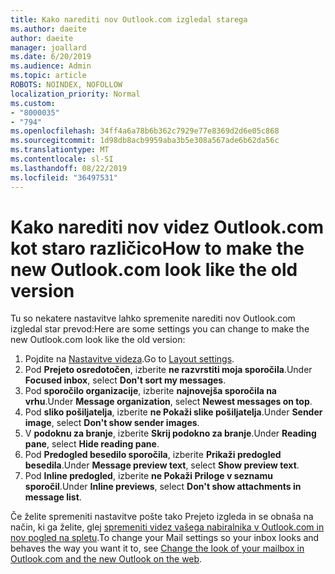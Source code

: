 ```yaml
---
title: Kako narediti nov Outlook.com izgledal starega
ms.author: daeite
author: daeite
manager: joallard
ms.date: 6/20/2019
ms.audience: Admin
ms.topic: article
ROBOTS: NOINDEX, NOFOLLOW
localization_priority: Normal
ms.custom:
- "8000035"
- "794"
ms.openlocfilehash: 34ff4a6a78b6b362c7929e77e8369d2d6e05c868
ms.sourcegitcommit: 1d98db8acb9959aba3b5e308a567ade6b62da56c
ms.translationtype: MT
ms.contentlocale: sl-SI
ms.lasthandoff: 08/22/2019
ms.locfileid: "36497531"
---
```

# <a name="how-to-make-the-new-outlookcom-look-like-the-old-version"></a><span data-ttu-id="23299-102">Kako narediti nov videz Outlook.com kot staro različico</span><span class="sxs-lookup"><span data-stu-id="23299-102">How to make the new Outlook.com look like the old version</span></span>

<span data-ttu-id="23299-103">Tu so nekatere nastavitve lahko spremenite narediti nov Outlook.com izgledal star prevod:</span><span class="sxs-lookup"><span data-stu-id="23299-103">Here are some settings you can change to make the new Outlook.com look like the old version:</span></span>

1. <span data-ttu-id="23299-104">Pojdite na [Nastavitve videza](https://outlook.live.com/mail/options/mail/layout).</span><span class="sxs-lookup"><span data-stu-id="23299-104">Go to [Layout settings](https://outlook.live.com/mail/options/mail/layout).</span></span>
1. <span data-ttu-id="23299-105">Pod **Prejeto osredotočen**, izberite **ne razvrstiti moja sporočila**.</span><span class="sxs-lookup"><span data-stu-id="23299-105">Under **Focused inbox**, select **Don't sort my messages**.</span></span>
1. <span data-ttu-id="23299-106">Pod **sporočilo organizacije**, izberite **najnovejša sporočila na vrhu**.</span><span class="sxs-lookup"><span data-stu-id="23299-106">Under **Message organization**, select **Newest messages on top**.</span></span>
1. <span data-ttu-id="23299-107">Pod **sliko pošiljatelja**, izberite **ne Pokaži slike pošiljatelja**.</span><span class="sxs-lookup"><span data-stu-id="23299-107">Under **Sender image**, select **Don't show sender images**.</span></span>
1. <span data-ttu-id="23299-108">V **podoknu za branje**, izberite **Skrij podokno za branje**.</span><span class="sxs-lookup"><span data-stu-id="23299-108">Under **Reading pane**, select **Hide reading pane**.</span></span>
1. <span data-ttu-id="23299-109">Pod **Predogled besedilo sporočila**, izberite **Prikaži predogled besedila**.</span><span class="sxs-lookup"><span data-stu-id="23299-109">Under **Message preview text**, select **Show preview text**.</span></span>
1. <span data-ttu-id="23299-110">Pod **Inline predogled**, izberite **ne Pokaži Priloge v seznamu sporočil**.</span><span class="sxs-lookup"><span data-stu-id="23299-110">Under **Inline previews**, select **Don't show attachments in message list**.</span></span>

<span data-ttu-id="23299-111">Če želite spremeniti nastavitve pošte tako Prejeto izgleda in se obnaša na način, ki ga želite, glej [spremeniti videz vašega nabiralnika v Outlook.com in nov pogled na spletu](https://support.office.com/article/b41c2ecb-f23c-42b3-b7f8-659646d5e58c?wt.mc_id=Office_Outlook_com_Alchemy).</span><span class="sxs-lookup"><span data-stu-id="23299-111">To change your Mail settings so your inbox looks and behaves the way you want it to, see [Change the look of your mailbox in Outlook.com and the new Outlook on the web](https://support.office.com/article/b41c2ecb-f23c-42b3-b7f8-659646d5e58c?wt.mc_id=Office_Outlook_com_Alchemy).</span></span>